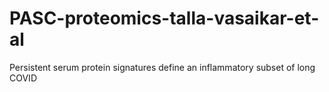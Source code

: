 # PASC-proteomics-talla-vasaikar-et-al
Persistent serum protein signatures define an inflammatory subset of long COVID
